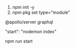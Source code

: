 <!-- set up -->
1. npm init -y 
2. npm pkg set type="module"

<!-- install apollo -->
@apollo/server
graphql

<!-- use nodemon & add script in package.json -->
"start": "nodemon index"

<!-- run project  -->
npm run start

